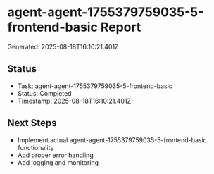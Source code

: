# agent-agent-1755379759035-5-frontend-basic Report

Generated: 2025-08-18T16:10:21.401Z

## Status
- Task: agent-agent-1755379759035-5-frontend-basic
- Status: Completed
- Timestamp: 2025-08-18T16:10:21.401Z

## Next Steps
- Implement actual agent-agent-1755379759035-5-frontend-basic functionality
- Add proper error handling
- Add logging and monitoring
